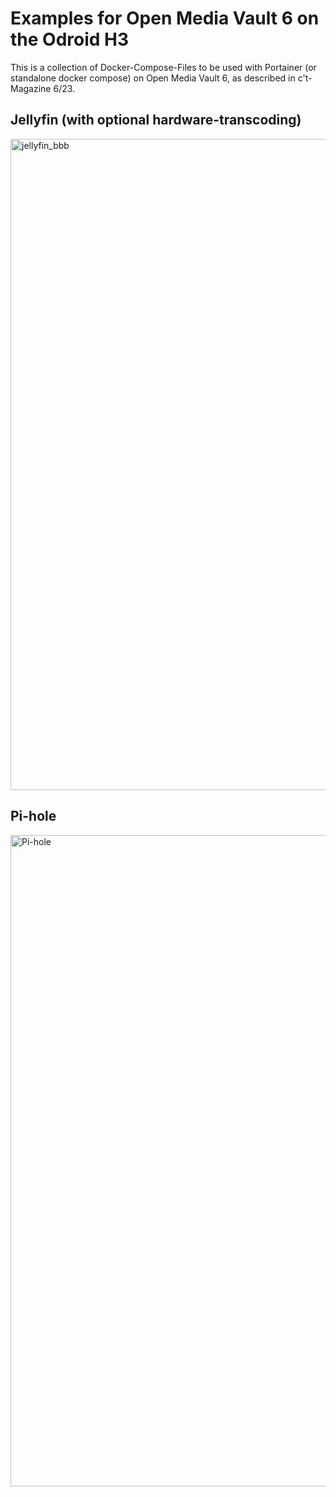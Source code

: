 # Examples for Open Media Vault 6 on the Odroid H3

This is a collection of Docker-Compose-Files to be used with Portainer (or standalone docker compose) on Open Media Vault 6, as described in c't-Magazine 6/23. 

## Jellyfin (with optional hardware-transcoding)

<img width="1042" alt="jellyfin_bbb" src="https://user-images.githubusercontent.com/78471292/220925354-df113c6c-df98-47c4-b97b-346c4f546cd7.png">

## Pi-hole

<img width="1042" alt="Pi-hole" src="https://user-images.githubusercontent.com/78471292/220925415-46bf364a-c22b-4ef3-aec3-0b9a77d552c3.png">
